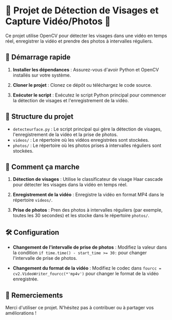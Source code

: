 # 🎥 Projet de Détection de Visages et Capture Vidéo/Photos 📸

Ce projet utilise OpenCV pour détecter les visages dans une vidéo en temps réel, enregistrer la vidéo et prendre des photos à intervalles réguliers.

## 🚀 Démarrage rapide

1. **Installer les dépendances** : Assurez-vous d'avoir Python et OpenCV installés sur votre système.

2. **Cloner le projet** : Clonez ce dépôt ou téléchargez le code source.

3. **Exécuter le script** : Exécutez le script Python principal pour commencer la détection de visages et l'enregistrement de la vidéo.

## 📁 Structure du projet

- `detecteurface.py` : Le script principal qui gère la détection de visages, l'enregistrement de la vidéo et la prise de photos.
- `videos/` : Le répertoire où les vidéos enregistrées sont stockées.
- `photos/` : Le répertoire où les photos prises à intervalles réguliers sont stockées.

## 📝 Comment ça marche

1. **Détection de visages** : Utilise le classificateur de visage Haar cascade pour détecter les visages dans la vidéo en temps réel.

2. **Enregistrement de la vidéo** : Enregistre la vidéo en format MP4 dans le répertoire `videos/`.

3. **Prise de photos** : Pren des photos à intervalles réguliers (par exemple, toutes les 30 secondes) et les stocke dans le répertoire `photos/`.

## 🛠️ Configuration

- **Changement de l'intervalle de prise de photos** : Modifiez la valeur dans la condition `if time.time() - start_time >= 30:` pour changer l'intervalle de prise de photos.

- **Changement du format de la vidéo** : Modifiez le codec dans `fourcc = cv2.VideoWriter_fourcc(*'mp4v')` pour changer le format de la vidéo enregistrée.


## 🙏 Remerciements

Merci d'utiliser ce projet. N'hésitez pas à contribuer ou à partager vos améliorations !

